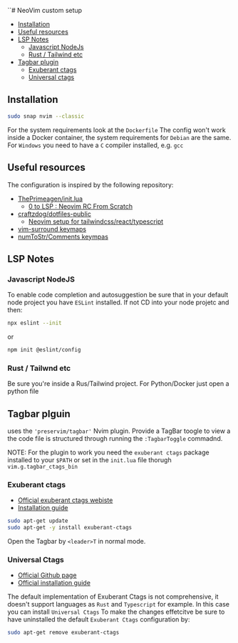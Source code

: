 ``# NeoVim custom setup

- [Installation](#installation)
- [Useful resources](#useful-resources)
- [LSP Notes](#lsp-notes)
  - [Javascript NodeJs](#javascript-nodejs)
  - [Rust / Tailwind etc](#rust-/-tailwind-etc)
- [Tagbar plugin](#tagbar-plugin)
  - [Exuberant ctags](#exuberant-ctags)
  - [Universal ctags](#universal-ctags)

## Installation

```bash
sudo snap nvim --classic
```

For the system requirements look at the `Dockerfile`
The config won't work inside a Docker container, the system requirements for `Debian` are the same.
For `Windows` you need to have a `C` compiler installed, e.g. `gcc`

## Useful resources

The configuration is inspired by the following repository:

- [ThePrimeagen/init.lua](https://github.com/ThePrimeagen/init.lua)
  - [0 to LSP : Neovim RC From Scratch](https://www.youtube.com/watch?v=w7i4amO_zaE&t=1244s)
- [craftzdog/dotfiles-public](https://github.com/craftzdog/dotfiles-public)
  - [Neovim setup for tailwindcss/react/typescript](https://dev.to/craftzdog/my-neovim-setup-for-react-typescript-tailwind-css-etc-58fb)
- [vim-surround keymaps](https://github.com/tpope/vim-surround/blob/master/doc/surround.txt)
- [numToStr/Comments keympas](https://github.com/numToStr/Comment.nvim/blob/master/doc/Comment.txt)

## LSP Notes

### Javascript NodeJS

To enable code completion and autosuggestion be sure that in your default node project you have `ESLint` installed. If not CD into your node projetc and then:

```bash
npx eslint --init
```

or

```bash
npm init @eslint/config
```

### Rust / Tailwnd etc

Be sure you're inside a Rus/Tailwind project.
For Python/Docker just open a python file

## Tagbar plguin

uses the `'preservim/tagbar'` Nvim plugin.
Provide a TagBar toogle to view a the code file is structured through running the `:TagbarToggle` commadnd.

NOTE: For the plugin to work you need the `exuberant ctags` package installed to your `$PATH` or set in the `init.lua` file thorugh `vim.g.tagbar_ctags_bin`

### Exuberant ctags

- [Official exuberant ctags webiste](https://ctags.sourceforge.net/)
- [Installation guide](https://installati.one/install-exuberant-ctags-ubuntu-20-04/)

```bash
sudo apt-get update
sudo apt-get -y install exuberant-ctags
```

Open the Tagbar by `<leader>T` in normal mode.

### Universal Ctags

- [Official Github page](https://github.com/universal-ctags/ctags)
- [Official installation guide](https://docs.ctags.io/en/latest/autotools.html)

The default implementation of Exuberant Ctags is not comprehensive, it doesn't support languages as `Rust` and `Typescript` for example.
In this case you can install `Universal Ctags`
To make the changes effetcitve be sure to have uninstalled the default `Exuberant Ctags` configuration by:

```bash
sudo apt-get remove exuberant-ctags
```
